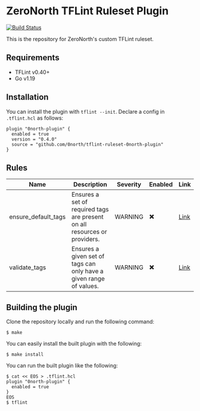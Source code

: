 # ZeroNorth TFLint Ruleset Plugin

[![Build Status](https://github.com/terraform-linters/tflint-ruleset-template/workflows/build/badge.svg?branch=main)](https://github.com/terraform-linters/tflint-ruleset-template/actions)

This is the repository for ZeroNorth's custom TFLint ruleset.

## Requirements

- TFLint v0.40+
- Go v1.19

## Installation

You can install the plugin with `tflint --init`. Declare a config in `.tflint.hcl` as follows:

```hcl
plugin "0north-plugin" {
  enabled = true
  version = "0.4.0"
  source = "github.com/0north/tflint-ruleset-0north-plugin"
}
```

## Rules

| Name                | Description                                                               | Severity | Enabled | Link                                                                                                       |
| ------------------- | ------------------------------------------------------------------------- | -------- | ------- | ---------------------------------------------------------------------------------------------------------- |
| ensure_default_tags | Ensures a set of required tags are present on all resources or providers. | WARNING  | ✖️      | [Link](https://github.com/0north/tflint-ruleset-0north-plugin/blob/main/docs/rules/ensure_default_tags.md) |
| validate_tags       | Ensures a given set of tags can only have a given range of values.        | WARNING  | ✖️      | [Link](https://github.com/0north/tflint-ruleset-0north-plugin/blob/main/docs/rules/validate_tags.md)       |

## Building the plugin

Clone the repository locally and run the following command:

```
$ make
```

You can easily install the built plugin with the following:

```
$ make install
```

You can run the built plugin like the following:

```
$ cat << EOS > .tflint.hcl
plugin "0north-plugin" {
  enabled = true
}
EOS
$ tflint
```

